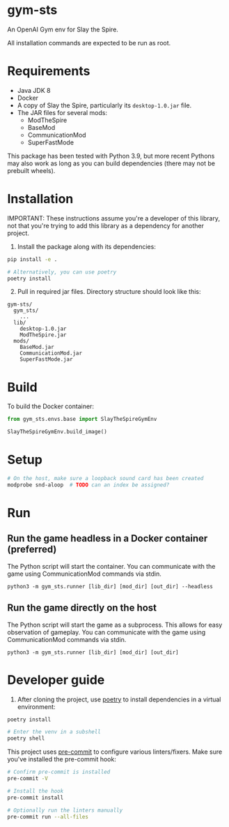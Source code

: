 gym-sts
===

An OpenAI Gym env for Slay the Spire.

All installation commands are expected to be run as root.

# Requirements

- Java JDK 8
- Docker
- A copy of Slay the Spire, particularly its `desktop-1.0.jar` file.
- The JAR files for several mods:
  - ModTheSpire
  - BaseMod
  - CommunicationMod
  - SuperFastMode

This package has been tested with Python 3.9, but more recent Pythons may also work
as long as you can build dependencies (there may not be prebuilt wheels).

# Installation

IMPORTANT: These instructions assume you're a developer of this library, not that you're
trying to add this library as a dependency for another project.

1. Install the package along with its dependencies:

```zsh
pip install -e .

# Alternatively, you can use poetry
poetry install
```

2. Pull in required jar files. Directory structure should look like this:

```
gym-sts/
  gym_sts/
    ...
  lib/
    desktop-1.0.jar
    ModTheSpire.jar
  mods/
    BaseMod.jar
    CommunicationMod.jar
    SuperFastMode.jar
```

# Build

To build the Docker container:

```python
from gym_sts.envs.base import SlayTheSpireGymEnv

SlayTheSpireGymEnv.build_image()
```

# Setup

```zsh
# On the host, make sure a loopback sound card has been created
modprobe snd-aloop  # TODO can an index be assigned?
```

# Run

## Run the game headless in a Docker container (preferred)

The Python script will start the container. You can communicate with the game using
CommunicationMod commands via stdin.

```
python3 -m gym_sts.runner [lib_dir] [mod_dir] [out_dir] --headless
```

## Run the game directly on the host

The Python script will start the game as a subprocess. This allows for easy observation
of gameplay. You can communicate with the game using CommunicationMod commands via
stdin.


```
python3 -m gym_sts.runner [lib_dir] [mod_dir] [out_dir]
```

# Developer guide

1. After cloning the project, use [poetry](python-poetry.org/) to install dependencies
in a virtual environment:

```zsh
poetry install

# Enter the venv in a subshell
poetry shell
```

This project uses [pre-commit](https://pre-commit.com/) to configure various
linters/fixers. Make sure you've installed the pre-commit hook:

```zsh
# Confirm pre-commit is installed
pre-commit -V

# Install the hook
pre-commit install

# Optionally run the linters manually
pre-commit run --all-files
```

